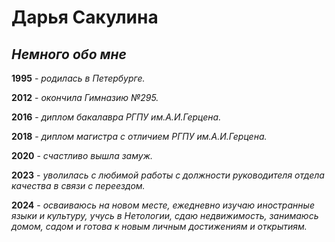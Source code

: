 # Дарья Сакулина

## *Немного обо мне*

**1995** - *родилась в Петербурге.*

**2012** - *окончила Гимназию №295.*

**2016** - *диплом бакалавра РГПУ им.А.И.Герцена.*

**2018** - *диплом магистра с отличием РГПУ им.А.И.Герцена.*

**2020** - *счастливо вышла замуж.*

**2023** - *уволилась с любимой работы с должности руководителя отдела качества в связи с переездом.*

**2024** - *осваиваюсь на новом месте, ежедневно изучаю иностранные языки и культуру, учусь в Нетологии, сдаю недвижимость, занимаюсь домом, садом и готова к новым личным достижениям и открытиям.*